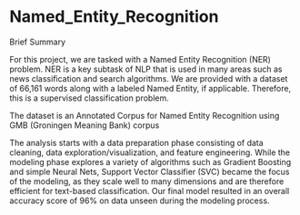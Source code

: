 # Named_Entity_Recognition

Brief Summary

For this project, we are tasked with a Named Entity Recognition (NER) problem. NER is a key subtask of NLP that is used in many areas such as news classification and search algorithms. We are provided with a dataset of 66,161 words along with a labeled Named Entity, if applicable. Therefore, this is a supervised classification problem.

The dataset is an Annotated Corpus for Named Entity Recognition using GMB (Groningen Meaning Bank) corpus

The analysis starts with a data preparation phase consisting of data cleaning, data exploration/visualization, and feature engineering. While the modeling phase explores a variety of algorithms such as Gradient Boosting and simple Neural Nets, Support Vector Classifier (SVC) became the focus of the modeling, as they scale well to many dimensions and are therefore efficient for text-based classification. Our final model resulted in an overall accuracy score of 96% on data unseen during the modeling process.
